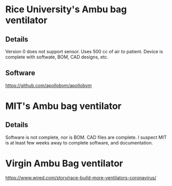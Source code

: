 # Rice University's Ambu bag ventilator

## Details
   Version 0 does not support sensor.  Uses 500 cc of air to patient.
   Device is complete with softwate, BOM, CAD designs, etc.
   
## Software

https://github.com/apollobvm/apollobvm


# MIT's Ambu bag ventilator

## Details
   Software is not complete, nor is BOM.  CAD files are complete.
   I suspect MIT is at least few weeks away to complete software,
   and documentation.

# Virgin Ambu Bag ventilator

https://www.wired.com/story/race-build-more-ventilators-coronavirus/

# 
